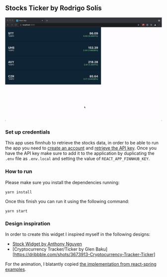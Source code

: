 ## Stocks Ticker by Rodrigo Solís
![stock-ticker](stock-ticker.gif)

### Set up credentials
This app uses finnhub to retrieve the stocks data, in order to be able to run the app you need to [create an account](https://finnhub.io/register) and [retrieve the API key](https://finnhub.io/dashboard).
Once you have the API key make sure to add it to the application by duplicating the `.env` file as `.env.local` and setting the value of `REACT_APP_FINNHUB_KEY`.

### How to run
Please make sure you install the dependencies running:
```
yarn install
```

Once this finish you can run it using the following command:
```
yarn start
```

### Design inspiration
In order to create this widget I inspired myself in the following designs:

- [Stock Widget by Anthony Nguyen](https://dribbble.com/shots/2291008-Stock-Widget)
- [Cryptocurrency Tracker/Ticker by Glen Baku][https://dribbble.com/shots/3673913-Cryptocurrency-Tracker-Ticker]

For the animation, I blatantly copied [the implementation from react-spring examples](https://codesandbox.io/s/49jsc).

